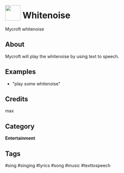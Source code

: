 # <img src='https://raw.githack.com/FortAwesome/Font-Awesome/master/svgs/solid/laugh-beam.svg' card_color='#22a7f0' width='50' height='50' style='vertical-align:bottom'/> Whitenoise
Mycroft whitenoise

## About 
Mycroft will play the whitenoise by using text to speech. 

## Examples 
* "play some whitenoise"

## Credits 
max

## Category
**Entertainment**

## Tags
#sing
#singing
#lyrics
#song
#music
#texttospeech
